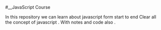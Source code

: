 #__JavaScript Course

In this repository we can learn about javascript form start to end
Clear all the concept of javascript .
With notes and code also .
